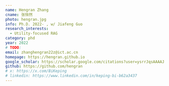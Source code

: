```yaml
---
name: Hengran Zhang
cname: 张恒然
photo: hengran.jpg
info: Ph.D. 2022- , w/ Jiafeng Guo
research_interests:
  - Utility-focused RAG
category: phd
year: 2022
# TODO:
email: zhanghengran22z@ict.ac.cn
homepage: https://hengran.github.io
google_scholar: https://scholar.google.com/citations?user=ysrrJqsAAAAJ
github: https://github.com/hengran
# x: https://x.com/BiKeping
# linkedin: https://www.linkedin.com/in/keping-bi-b62a3437
---
```

